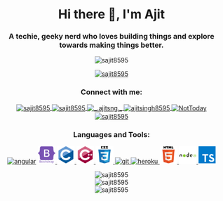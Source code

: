 <h1 align="center"> Hi there 👋, I'm Ajit</h1>

<h3 align="center">A techie, geeky nerd who loves building things and explore towards making things better.</h3>

<p align="center"> <img src="https://komarev.com/ghpvc/?username=sajit8595&label=Profile%20views&color=0e75b6&style=flat" alt="sajit8595" /> </p>

<p align="center">
	<a href="https://github.com/ryo-ma/github-profile-trophy"> <img src="https://github-profile-trophy.vercel.app/?username=sajit8595" alt="sajit8595" /> </a>
</p>

<h3 align="center">Connect with me:</h3>

<p align="center">
	<a href="https://linkedin.com/in/sajit8595" target="blank"> <img align="center" src="https://raw.githubusercontent.com/rahuldkjain/github-profile-readme-generator/master/src/images/icons/Social/linked-in-alt.svg" alt="sajit8595" height="30" width="40" /> </a>
	<a href="https://fb.com/sajit8595" target="blank"> <img align="center" src="https://raw.githubusercontent.com/rahuldkjain/github-profile-readme-generator/master/src/images/icons/Social/facebook.svg" alt="sajit8595" height="30" width="40" /> </a>
	<a href="https://instagram.com/_.ajitsng._" target="blank"> <img align="center" src="https://raw.githubusercontent.com/rahuldkjain/github-profile-readme-generator/master/src/images/icons/Social/instagram.svg" alt="_.ajitsng._" height="30" width="40" /> </a>
	<a href="https://www.codechef.com/users/ajitsingh8595" target="blank"> <img align="center" src="https://cdn.jsdelivr.net/npm/simple-icons@3.1.0/icons/codechef.svg" alt="ajitsingh8595" height="30" width="40" /> </a>
	<a href="https://codeforces.com/profile/NotToday" target="blank"> <img align="center" src="https://cdn.jsdelivr.net/npm/simple-icons@3.0.1/icons/codeforces.svg" alt="NotToday" height="30" width="40" /> </a>
	<a href="https://auth.geeksforgeeks.org/user/sajit8595" target="blank"> <img align="center" src="https://raw.githubusercontent.com/rahuldkjain/github-profile-readme-generator/master/src/images/icons/Social/geeks-for-geeks.svg" alt="sajit8595" height="30" width="40" /> </a>
</p>

<h3 align="center">Languages and Tools:</h3>

<p align="center">
	<a href="https://angular.io" target="_blank"> <img src="https://angular.io/assets/images/logos/angular/angular.svg" alt="angular" width="40" height="40" /></a>
	<a href="https://getbootstrap.com" target="_blank"> <img src="https://raw.githubusercontent.com/devicons/devicon/master/icons/bootstrap/bootstrap-plain-wordmark.svg" alt="bootstrap" width="40" height="40" /> </a>
	<a href="https://www.cprogramming.com/" target="_blank"> <img src="https://raw.githubusercontent.com/devicons/devicon/master/icons/c/c-original.svg" alt="c" width="40" height="40" /> </a>
	<a href="https://www.w3schools.com/cpp/" target="_blank"> <img src="https://raw.githubusercontent.com/devicons/devicon/master/icons/cplusplus/cplusplus-original.svg" alt="cplusplus" width="40" height="40" /> </a>
	<a href="https://www.w3schools.com/css/" target="_blank"> <img src="https://raw.githubusercontent.com/devicons/devicon/master/icons/css3/css3-original-wordmark.svg" alt="css3" width="40" height="40" /> </a>
	<a href="https://git-scm.com/" target="_blank"> <img src="https://www.vectorlogo.zone/logos/git-scm/git-scm-icon.svg" alt="git" width="40" height="40" /> </a>
	<a href="https://heroku.com" target="_blank"> <img src="https://www.vectorlogo.zone/logos/heroku/heroku-icon.svg" alt="heroku" width="40" height="40" /> </a>
	<a href="https://www.w3.org/html/" target="_blank"> <img src="https://raw.githubusercontent.com/devicons/devicon/master/icons/html5/html5-original-wordmark.svg" alt="html5" width="40" height="40" /> </a>
	<a href="https://nodejs.org" target="_blank"> <img src="https://raw.githubusercontent.com/devicons/devicon/master/icons/nodejs/nodejs-original-wordmark.svg" alt="nodejs" width="40" height="40" /> </a>
	<a href="https://www.typescriptlang.org/" target="_blank"> <img src="https://raw.githubusercontent.com/devicons/devicon/master/icons/typescript/typescript-original.svg" alt="typescript" width="40" height="40" /></a>
</p>

<p align="center">
	<img src="https://github-readme-stats.vercel.app/api/top-langs?username=sajit8595&show_icons=true&locale=en&layout=compact" alt="sajit8595" />
	<br>
	<img src="https://github-readme-stats.vercel.app/api?username=sajit8595&show_icons=true&locale=en" alt="sajit8595" />
	<br>
	<img src="https://github-readme-streak-stats.herokuapp.com/?user=sajit8595&" alt="sajit8595" />
</p>
